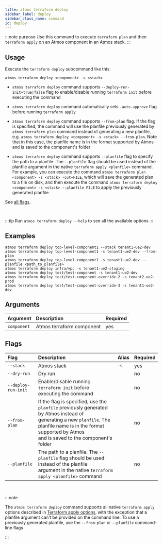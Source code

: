 ```yaml
---
title: atmos terraform deploy
sidebar_label: deploy
sidebar_class_name: command
id: deploy
---
```


:::note purpose
Use this command to execute `terraform plan` and then `terraform apply` on an Atmos component in an Atmos stack.
:::

## Usage

Execute the `terraform deploy` subcommand like this:

```shell
atmos terraform deploy <component> -s <stack>
```

- `atmos terraform deploy` command supports `--deploy-run-init=true|false` flag to enable/disable running `terraform init` before executing the
  command

- `atmos terraform deploy` command automatically sets `-auto-approve` flag before running `terraform apply`

- `atmos terraform deploy` command supports `--from-plan` flag. If the flag is specified, the command will use the planfile previously generated
  by `atmos terraform plan` command instead of generating a new planfile, e.g. `atmos terraform deploy <component> -s <stack> --from-plan`. Note that
  in this case, the planfile name is in the format supported by Atmos and is saved to the component's folder

- `atmos terraform deploy` command supports `--planfile` flag to specify the path to a planfile. The `--planfile` flag should be used instead of the
  planfile argument in the native `terraform apply <planfile>` command. For example, you can execute the command
  `atmos terraform plan <component> -s <stack> -out=FILE`, which will save the generated plan to a file on disk,
  and then execute the command `atmos terraform deploy <component> -s <stack> --planfile FILE` to apply the previously generated planfile

See [all flags](#Flags).

<br/>

:::tip
Run `atmos terraform deploy --help` to see all the available options
:::

## Examples

```shell
atmos terraform deploy top-level-component1 --stack tenant1-ue2-dev
atmos terraform deploy top-level-component1 -s tenant1-ue2-dev --from-plan
atmos terraform deploy top-level-component1 -s tenant1-ue2-dev --planfile <path_to_planfile>
atmos terraform deploy infra/vpc -s tenant1-ue2-staging
atmos terraform deploy test/test-component -s tenant1-ue2-dev
atmos terraform deploy test/test-component-override-2 -s tenant2-ue2-prod
atmos terraform deploy test/test-component-override-3 -s tenant1-ue2-dev
```

## Arguments

| Argument    | Description               | Required |
|:------------|:--------------------------|:---------|
| `component` | Atmos terraform component | yes      |

## Flags

| Flag                | Description                                                                                                                                                                                                             | Alias | Required |
|:--------------------|:------------------------------------------------------------------------------------------------------------------------------------------------------------------------------------------------------------------------|:------|:---------|
| `--stack`           | Atmos stack                                                                                                                                                                                                             | `-s`  | yes      |
| `--dry-run`         | Dry run                                                                                                                                                                                                                 |       | no       |
| `--deploy-run-init` | Enable/disable running `terraform init` before executing the command                                                                                                                                                    |       | no       |
| `--from-plan`       | If the flag is specified, use the `planfile` previously generated by Atmos instead of<br/>generating a new `planfile`. The planfile name is in the format supported by Atmos<br/>and is saved to the component's folder |       | no       |
| `--planfile`        | The path to a planfile. The `--planfile` flag should be used instead of the planfile<br/>argument in the native `terraform apply <planfile>` command                                                                    |       | no       |

<br/>

:::note

The `atmos terraform deploy` command supports all native `terraform apply` options described
in [Terraform apply options](https://developer.hashicorp.com/terraform/cli/commands/apply#apply-options), with the exception that a planfile argument
can't be provided on the command line. To use a previously generated planfile, use the `--from-plan` or `--planfile` command-line flags

:::
